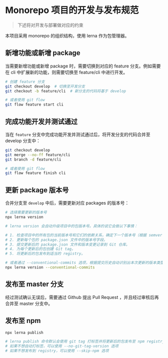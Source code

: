 # Monorepo 项目的开发与发布规范

> 下述将对开发与部署做对应的约束

本项目采用 monorepo 的组织结构，使用 lerna 作为包管理器。

## 新增功能或新增 package

当需要新增功能或新增 package 时，需要切换到对应的 feature 分支。例如需要在 cli 中扩展新的功能，则需要切换至 feature/cli 中进行开发。

```bash
# 创建 feature 分支
git checkout develop  # 切换至开发分支
git checkout -b feature/cli  # 新分支的代码将基于 develop

# 或者使用 git flow
git flow feature start cli
```

## 完成功能开发并测试通过

当在 `feature` 分支中完成功能开发并测试通过后，将开发分支的代码合并至 develop 分支中：

```bash
git checkout develop
git merge --no-ff feature/cli
git branch -d feature/cli

# 或者使用 git flow
git flow feature finish cli
```

## 更新 package 版本号

合并分支至 `develop` 中后，需要更新对应 packages 的版本号：

```bash
# 选择需要更新的版本号
npx lerna version

# lerna version 会自动升级项目中的包版本号。具体的说它会做以下事情：

# 1. 检查项目中的所有包的当前版本号和它们的依赖关系，确定下一个版本号（根据 semver 规范）。
# 2. 更新每个包的 package.json 文件中的版本号字段。
# 3. 提交更新后的 package.json 文件和版本变更记录到 Git 仓库。
# 4. 为每个更新后的包创建 Git tag。
# 5. 将更新后的包发布到适当的 registry。

# 或者通过 --conventional-commits 选项，根据提交历史自动识别出本次更新的版本类型（如 major、minor、patch 等），然后更新每个包的版本号，并在提交时生成符合规范的 Commit Message。
npx lerna version --conventional-commits
```

## 发布至 master 分支

经过测试确认无误后，需要通过 Github 提出 Pull Request ，并且经过审核后再合并至 master 分支中。

## 发布至 npm

```bash
npx lerna publish

# lerna publish 命令默认会使用 git tag 打标签并将更新后的包发布至 npm registry。
# 如果不想自动打标签，可以使用 --no-git-tag-version 选项
# 如果不想发布到 registry，可以使用 --skip-npm 选项
```

